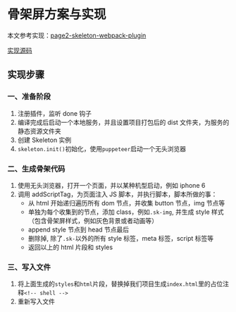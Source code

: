 # 骨架屏方案与实现

本文参考实现：[page2-skeleton-webpack-plugin](https://www.npmjs.com/package/page2-skeleton-webpack-plugin)

[实现源码](https://github.com/fyhhub/page2-webpack-plugin-simple)

## 实现步骤

### 一、准备阶段

1. 注册插件，监听 done 钩子
2. 编译完成后启动一个本地服务，并且设置项目打包后的 dist 文件夹，为服务的静态资源文件夹
3. 创建 Skeleton 实例
4. `skeleton.init()`初始化，使用`puppeteer`启动一个无头浏览器

### 二、生成骨架代码

1. 使用无头浏览器，打开一个页面，并以某种机型启动，例如 iphone 6
2. 调用 addScriptTag，为页面注入 JS 脚本，并执行脚本，脚本所做的事：
   - 从 html 开始递归遍历所有 dom 节点，并收集 button 节点，img 节点等
   - 单独为每个收集到的节点，添加 class，例如`.sk-img`, 并生成 style 样式（包含骨架屏样式，例如灰色背景或者动画等）
   - append style 节点到 head 节点最后
   - 删除掉, 除了`.sk-`以外的所有 style 标签，meta 标签，script 标签等
   - 返回以上的 html 片段和 styles

### 三、写入文件

1. 将上面生成的`styles`和`html`片段，替换掉我们项目生成`index.html`里的占位注释`<!-- shell -->`
2. 重新写入文件
